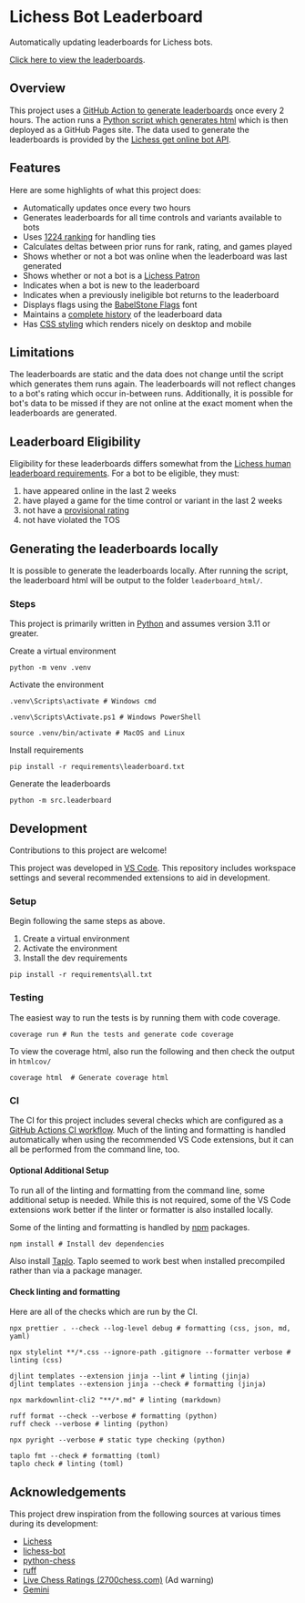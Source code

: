 # Lichess Bot Leaderboard

Automatically updating leaderboards for Lichess bots.

[Click here to view the leaderboards](https://eirik0.github.io/lichess-bot-leaderboard).

## Overview

This project uses a
[GitHub Action to generate leaderboards](https://github.com/Eirik0/lichess-bot-leaderboard/blame/main/.github/workflows/generate-leaderboard.yaml)
once every 2 hours. The action runs a
[Python script which generates html](https://github.com/Eirik0/lichess-bot-leaderboard/blob/main/src/leaderboard/__main__.py)
which is then deployed as a GitHub Pages site. The data used to generate the leaderboards is provided by the
[Lichess get online bot API](https://lichess.org/api#tag/Bot/operation/apiBotOnline).

## Features

Here are some highlights of what this project does:

- Automatically updates once every two hours
- Generates leaderboards for all time controls and variants available to bots
- Uses [1224 ranking](<https://en.wikipedia.org/wiki/Ranking#Standard_competition_ranking_(%221224%22_ranking)>) for handling
  ties
- Calculates deltas between prior runs for rank, rating, and games played
- Shows whether or not a bot was online when the leaderboard was last generated
- Shows whether or not a bot is a [Lichess Patron](https://lichess.org/patron)
- Indicates when a bot is new to the leaderboard
- Indicates when a previously ineligible bot returns to the leaderboard
- Displays flags using the [BabelStone Flags](https://www.babelstone.co.uk/Fonts/Flags.html) font
- Maintains a [complete history](https://github.com/Eirik0/lichess-bot-leaderboard/tree/leaderboard-pages/leaderboard_data) of
  the leaderboard data
- Has [CSS styling](https://github.com/Eirik0/lichess-bot-leaderboard/blob/main/leaderboard_html/css/style.css) which renders
  nicely on desktop and mobile

## Limitations

The leaderboards are static and the data does not change until the script which generates them runs again. The leaderboards
will not reflect changes to a bot's rating which occur in-between runs. Additionally, it is possible for bot's data to be
missed if they are not online at the exact moment when the leaderboards are generated.

## Leaderboard Eligibility

Eligibility for these leaderboards differs somewhat from the
[Lichess human leaderboard requirements](https://lichess.org/faq#leaderboards). For a bot to be eligible, they must:

1. have appeared online in the last 2 weeks
2. have played a game for the time control or variant in the last 2 weeks
3. not have a [provisional rating](https://lichess.org/faq#provisional)
4. not have violated the TOS

## Generating the leaderboards locally

It is possible to generate the leaderboards locally. After running the script, the leaderboard html will be output to the
folder `leaderboard_html/`.

### Steps

This project is primarily written in [Python](https://www.python.org/downloads) and assumes version 3.11 or greater.

Create a virtual environment

```shell
python -m venv .venv
```

Activate the environment

```shell
.venv\Scripts\activate # Windows cmd
```

```shell
.venv\Scripts\Activate.ps1 # Windows PowerShell
```

```shell
source .venv/bin/activate # MacOS and Linux
```

Install requirements

```shell
pip install -r requirements\leaderboard.txt
```

Generate the leaderboards

```shell
python -m src.leaderboard
```

## Development

Contributions to this project are welcome!

This project was developed in [VS Code](https://code.visualstudio.com). This repository includes workspace settings and several
recommended extensions to aid in development.

### **Setup**

Begin following the same steps as above.

1. Create a virtual environment
2. Activate the environment
3. Install the dev requirements

```shell
pip install -r requirements\all.txt
```

### **Testing**

The easiest way to run the tests is by running them with code coverage.

```shell
coverage run # Run the tests and generate code coverage
```

To view the coverage html, also run the following and then check the output in `htmlcov/`

```shell
coverage html  # Generate coverage html
```

### **CI**

The CI for this project includes several checks which are configured as a
[GitHub Actions CI workflow](https://github.com/Eirik0/lichess-bot-leaderboard/blob/main/.github/workflows/ci.yaml). Much of
the linting and formatting is handled automatically when using the recommended VS Code extensions, but it can all be performed
from the command line, too.

#### **Optional Additional Setup**

To run all of the linting and formatting from the command line, some additional setup is needed. While this is not required,
some of the VS Code extensions work better if the linter or formatter is also installed locally.

Some of the linting and formatting is handled by [npm](https://docs.npmjs.com/downloading-and-installing-node-js-and-npm)
packages.

```shell
npm install # Install dev dependencies
```

Also install [Taplo](https://taplo.tamasfe.dev/cli/installation/binary.html). Taplo seemed to work best when installed
precompiled rather than via a package manager.

#### **Check linting and formatting**

Here are all of the checks which are run by the CI.

```shell
npx prettier . --check --log-level debug # formatting (css, json, md, yaml)

npx stylelint **/*.css --ignore-path .gitignore --formatter verbose # linting (css)

djlint templates --extension jinja --lint # linting (jinja)
djlint templates --extension jinja --check # formatting (jinja)

npx markdownlint-cli2 "**/*.md" # linting (markdown)

ruff format --check --verbose # formatting (python)
ruff check --verbose # linting (python)

npx pyright --verbose # static type checking (python)

taplo fmt --check # formatting (toml)
taplo check # linting (toml)
```

## Acknowledgements

This project drew inspiration from the following sources at various times during its development:

- [Lichess](https://github.com/lichess-org)
- [lichess-bot](https://github.com/lichess-bot-devs/lichess-bot)
- [python-chess](https://github.com/niklasf/python-chess)
- [ruff](https://github.com/astral-sh/ruff)
- [Live Chess Ratings (2700chess.com)](https://2700chess.com) (Ad warning)
- [Gemini](https://gemini.google.com)
